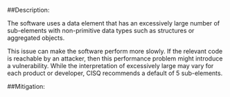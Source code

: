##Description:

The software uses a data element that has an excessively large number of sub-elements with non-primitive data types such as structures or aggregated objects.

This issue can make the software perform more slowly. If the relevant code is reachable by an attacker, then this performance problem might introduce a vulnerability. While the interpretation of excessively large may vary for each product or developer, CISQ recommends a default of 5 sub-elements.

##Mitigation:
